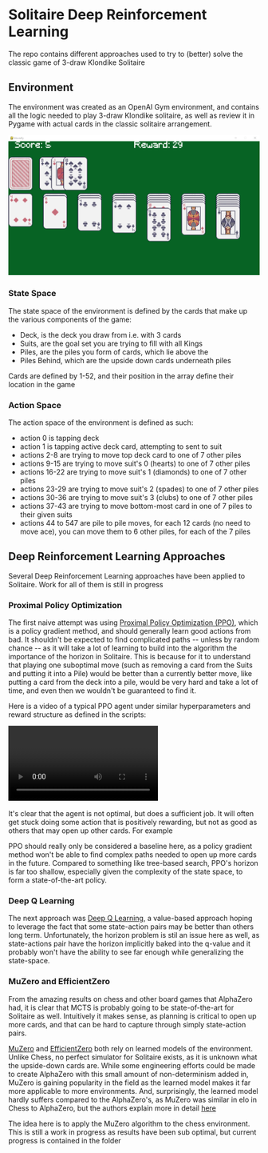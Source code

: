 # Solitaire Deep Reinforcement Learning

The repo contains different approaches used to try to (better) solve the classic game of 3-draw Klondike Solitaire

## Environment

The environment was created as an OpenAI Gym environment, and contains all the logic needed to play 3-draw Klondike solitaire, as well as review it in Pygame with actual cards in the classic solitaire arrangement.

![Solitaire PPO Video](/img/solitaire-screen.PNG)

### State Space

The state space of the environment is defined by the cards that make up the various components of the game:
- Deck, is the deck you draw from i.e. with 3 cards
- Suits, are the goal set you are trying to fill with all Kings
- Piles, are the piles you form of cards, which lie above the
- Piles Behind, which are the upside down cards underneath piles

Cards are defined by 1-52, and their position in the array define their location in the game

### Action Space

The action space of the environment is defined as such:

- action 0 is tapping deck
- action 1 is tapping active deck card, attempting to sent to suit
- actions 2-8 are trying to move top deck card to one of 7 other piles
- actions 9-15 are trying to move suit's 0 (hearts) to one of 7 other piles
- actions 16-22 are trying to move suit's 1 (diamonds) to one of 7 other piles
- actions 23-29 are trying to move suit's 2 (spades) to one of 7 other piles
- actions 30-36 are trying to move suit's 3 (clubs) to one of 7 other piles
- actions 37-43 are trying to move bottom-most card in one of 7 piles to their given suits
- actions 44 to 547 are pile to pile moves, for each 12 cards (no need to move ace), you can move them to 6 other piles, for each of the 7 piles

## Deep Reinforcement Learning Approaches

Several Deep Reinforcement Learning approaches have been applied to Solitaire. Work for all of them is still in progress

### Proximal Policy Optimization

The first naive attempt was using [Proximal Policy Optimization (PPO)](https://arxiv.org/abs/1707.06347), which is a policy gradient method, and should generally learn good actions from bad. It shouldn't be expected to find complicated paths -- unless by random chance -- as it will take a lot of learning to build into the algorithm the importance of the horizon in Solitaire. This is because for it to understand that playing one suboptimal move (such as removing a card from the Suits and putting it into a Pile) would be better than a currently better move, like putting a card from the deck into a pile, would be very hard and take a lot of time, and even then we wouldn't be guaranteed to find it.

Here is a video of a typical PPO agent under similar hyperparameters and reward structure as defined in the scripts:

![Solitaire PPO Video](/ppo/solitaire_ppo.mp4)

It's clear that the agent is not optimal, but does a sufficient job. It will often get stuck doing some action that is positively rewarding, but not as good as others that may open up other cards. For example

PPO should really only be considered a baseline here, as a policy gradient method won't be able to find complex paths needed to open up more cards in the future. Compared to something like tree-based search, PPO's horizon is far too shallow, especially given the complexity of the state space, to form a state-of-the-art policy.

### Deep Q Learning

The next approach was [Deep Q Learning](https://arxiv.org/abs/1312.5602), a value-based approach hoping to leverage the fact that some state-action pairs may be better than others long term. Unfortunately, the horizon problem is stil an issue here as well, as state-actions pair have the horizon implicitly baked into the q-value and it probably won't have the ability to see far enough while generalizing the state-space.

### MuZero and EfficientZero

From the amazing results on chess and other board games that AlphaZero had, it is clear that MCTS is probably going to be state-of-the-art for Solitaire as well. Intuitively it makes sense, as planning is critical to open up more cards, and that can be hard to capture through simply state-action pairs.

[MuZero](https://arxiv.org/abs/1911.08265) and [EfficientZero](https://arxiv.org/abs/2111.00210) both rely on learned models of the environment. Unlike Chess, no perfect simulator for Solitaire exists, as it is unknown what the upside-down cards are. While some engineering efforts could be made to create AlphaZero with this small amount of non-determinism added in, MuZero is gaining popularity in the field as the learned model makes it far more applicable to more environments. And, surprisingly, the learned model hardly suffers compared to the AlphaZero's, as MuZero was similar in elo in Chess to AlphaZero, but the authors explain more in detail [here](https://arxiv.org/abs/1911.08265)

The idea here is to apply the MuZero algorithm to the chess environment. This is still a work in progress as results have been sub optimal, but current progress is contained in the folder